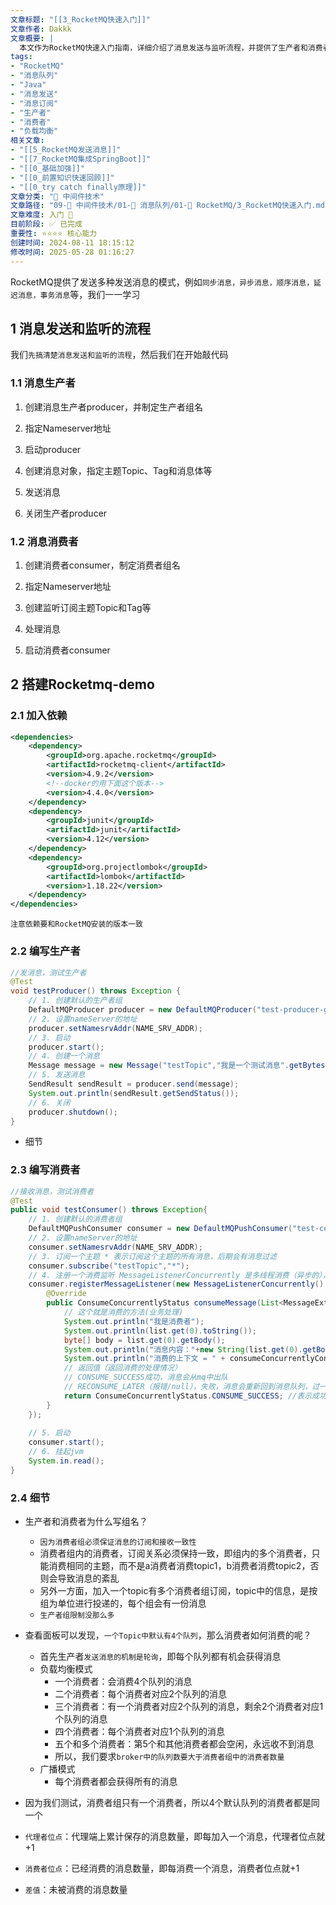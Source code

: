 ```yaml
---
文章标题: "[[3_RocketMQ快速入门]]" 
文章作者: Dakkk
文章概要: |
  本文作为RocketMQ快速入门指南，详细介绍了消息发送与监听流程，并提供了生产者和消费者Java代码示例。文章还解析了生产者/消费者组、消息队列分配及负载均衡等核心概念，帮助初学者快速上手RocketMQ基本操作。
tags:
- "RocketMQ"
- "消息队列"
- "Java"
- "消息发送"
- "消息订阅"
- "生产者"
- "消费者"
- "负载均衡"
相关文章:
- "[[5_RocketMQ发送消息]]"
- "[[7_RocketMQ集成SpringBoot]]"
- "[[0_基础加强]]"
- "[[0_前置知识快速回顾]]"
- "[[0_try catch finally原理]]"
文章分类: "🔬 中间件技术"
文章路径: "09-🔬 中间件技术/01-📨 消息队列/01-🚀 RocketMQ/3_RocketMQ快速入门.md"
文章难度: 入门 🌱
目前阶段: ✅ 已完成
重要性: ⭐⭐⭐⭐ 核心能力
创建时间: 2024-08-11 18:15:12
修改时间: 2025-05-28 01:16:27
---
```



RocketMQ提供了发送多种发送消息的模式，例如`同步消息，异步消息，顺序消息，延迟消息，事务消息`等，我们一一学习
## 1 消息发送和监听的流程

我们`先搞清楚消息发送和监听的流程`，然后我们在开始敲代码
### 1.1 消息生产者

1. 创建消息生产者producer，并制定生产者组名

2. 指定Nameserver地址

3. 启动producer

4. 创建消息对象，指定主题Topic、Tag和消息体等

5. 发送消息

6. 关闭生产者producer

### 1.2 消息消费者

1. 创建消费者consumer，制定消费者组名

2. 指定Nameserver地址

3. 创建监听订阅主题Topic和Tag等

4. 处理消息

5. 启动消费者consumer

## 2 搭建Rocketmq-demo

### 2.1 加入依赖

```xml
<dependencies>
    <dependency>
        <groupId>org.apache.rocketmq</groupId>
        <artifactId>rocketmq-client</artifactId>
        <version>4.9.2</version>
        <!--docker的用下面这个版本-->
		<version>4.4.0</version>
    </dependency>
    <dependency>
        <groupId>junit</groupId>
        <artifactId>junit</artifactId>
        <version>4.12</version>
    </dependency>
    <dependency>
        <groupId>org.projectlombok</groupId>
        <artifactId>lombok</artifactId>
        <version>1.18.22</version>
    </dependency>
</dependencies>
```

`注意依赖要和RocketMQ安装的版本一致`

### 2.2 编写生产者

```java
//发消息，测试生产者  
@Test  
void testProducer() throws Exception {  
    // 1. 创建默认的生产者组  
    DefaultMQProducer producer = new DefaultMQProducer("test-producer-group");  
    // 2. 设置nameServer的地址  
    producer.setNamesrvAddr(NAME_SRV_ADDR);  
    // 3. 启动  
    producer.start();  
    // 4. 创建一个消息  
    Message message = new Message("testTopic","我是一个测试消息".getBytes());  
    // 5. 发送消息  
    SendResult sendResult = producer.send(message);  
    System.out.println(sendResult.getSendStatus());  
    // 6. 关闭  
    producer.shutdown();  
}
```

- 细节



### 2.3 编写消费者

```java
//接收消息，测试消费者  
@Test  
public void testConsumer() throws Exception{  
    // 1. 创建默认的消费者组  
    DefaultMQPushConsumer consumer = new DefaultMQPushConsumer("test-consumer-group");  
    // 2. 设置nameServer的地址  
    consumer.setNamesrvAddr(NAME_SRV_ADDR);  
    // 3. 订阅一个主题 * 表示订阅这个主题的所有消息，后期会有消息过滤  
    consumer.subscribe("testTopic","*");  
    // 4. 注册一个消费监听 MessageListenerConcurrently 是多线程消费（异步的），默认20个线程，可以参看consumer.setConsumeThreadMax()  
    consumer.registerMessageListener(new MessageListenerConcurrently() {  
        @Override  
        public ConsumeConcurrentlyStatus consumeMessage(List<MessageExt> list, ConsumeConcurrentlyContext consumeConcurrentlyContext) {  
            // 这个就是消费的方法(业务处理)  
            System.out.println("我是消费者");  
            System.out.println(list.get(0).toString());  
            byte[] body = list.get(0).getBody();  
            System.out.println("消息内容："+new String(list.get(0).getBody()));  
            System.out.println("消费的上下文 = " + consumeConcurrentlyContext);  
            // 返回值（返回消费的处理情况）  
            // CONSUME_SUCCESS成功，消息会从mq中出队  
            // RECONSUME_LATER（报错/null），失败，消息会重新回到消息队列，过一会再次投递出来，给当前消费者或其他消费者消费  
            return ConsumeConcurrentlyStatus.CONSUME_SUCCESS; //表示成功消费  
        }  
    });  
  
    // 5. 启动  
    consumer.start();  
    // 6. 挂起jvm  
    System.in.read();  
}
```

### 2.4 细节

- 生产者和消费者为什么写组名？
	- `因为消费者组必须保证消息的订阅和接收一致性`
	- 消费者组内的消费者，订阅关系必须保持一致，即组内的多个消费者，只能消费相同的主题，而不是a消费者消费topic1，b消费者消费topic2，否则会导致消息的紊乱
	- 另外一方面，加入一个topic有多个消费者组订阅，topic中的信息，是按组为单位进行投递的，每个组会有一份消息
	- `生产者组限制没那么多`

- 查看面板可以发现，`一个Topic中默认有4个队列`，那么消费者如何消费的呢？
	- 首先生产者`发送消息的机制是轮询`，即每个队列都有机会获得消息
	- 负载均衡模式
		- 一个消费者：会消费4个队列的消息
		- 二个消费者：每个消费者对应2个队列的消息
		- 三个消费者：有一个消费者对应2个队列的消息，剩余2个消费者对应1个队列的消息
		- 四个消费者：每个消费者对应1个队列的消息
		- 五个和多个消费者：第5个和其他消费者都会空闲，永远收不到消息
		- 所以，我们要求`broker中的队列数要大于消费者组中的消费者数量`
	- 广播模式
		- 每个消费者都会获得所有的消息


- 因为我们测试，消费者组只有一个消费者，所以4个默认队列的消费者都是同一个

- `代理者位点`：代理端上累计保存的消息数量，即每加入一个消息，代理者位点就+1
- `消费者位点`：已经消费的消息数量，即每消费一个消息，消费者位点就+1
- `差值`：未被消费的消息数量